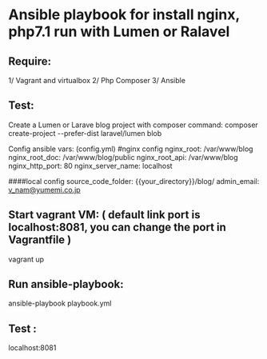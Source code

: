 # Ansible playbook for install nginx, php7.1 run with Lumen or Ralavel

## Require:
1/ Vagrant and virtualbox
2/ Php Composer
3/ Ansible

## Test:
Create a Lumen or Larave blog project with composer command:
composer create-project --prefer-dist laravel/lumen blob

Config ansible vars: (config.yml)
#nginx config
nginx_root: /var/www/blog
nginx_root_doc: /var/www/blog/public
nginx_root_api: /var/www/blog
nginx_http_port: 80
nginx_server_name: localhost

####local config
source_code_folder: {{your_directory}}/blog/
admin_email: v_nam@yumemi.co.jp

## Start vagrant VM: ( default link port is localhost:8081, you can change the port in Vagrantfile )
vagrant up

## Run ansible-playbook:
ansible-playbook playbook.yml

## Test :
localhost:8081
